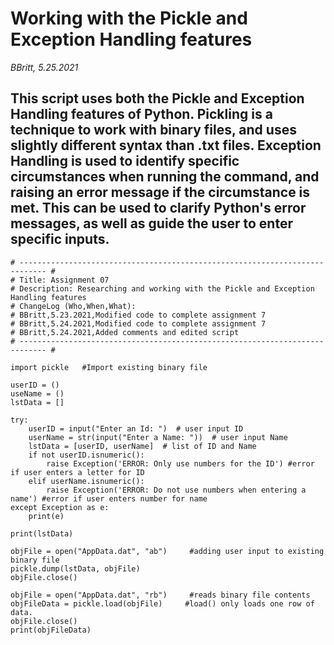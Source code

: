 # Working with the Pickle and Exception Handling features
*BBritt, 5.25.2021*

## This script uses both the Pickle and Exception Handling features of Python. Pickling is a technique to work with binary files, and uses slightly different syntax than .txt files. Exception Handling is used to identify specific circumstances when running the command, and raising an error message if the circumstance is met. This can be used to clarify Python's error messages, as well as guide the user to enter specific inputs.

```
# ---------------------------------------------------------------------------- #
# Title: Assignment 07
# Description: Researching and working with the Pickle and Exception Handling features
# ChangeLog (Who,When,What):
# BBritt,5.23.2021,Modified code to complete assignment 7
# BBritt,5.24.2021,Modified code to complete assignment 7
# BBritt,5.24.2021,Added comments and edited script
# ---------------------------------------------------------------------------- #

import pickle   #Import existing binary file

userID = ()
useName = ()
lstData = []

try:
    userID = input("Enter an Id: ")  # user input ID
    userName = str(input("Enter a Name: "))  # user input Name
    lstData = [userID, userName]  # list of ID and Name
    if not userID.isnumeric():
        raise Exception('ERROR: Only use numbers for the ID') #error if user enters a letter for ID
    elif userName.isnumeric():
        raise Exception('ERROR: Do not use numbers when entering a name') #error if user enters number for name
except Exception as e:
    print(e)

print(lstData)

objFile = open("AppData.dat", "ab")     #adding user input to existing binary file
pickle.dump(lstData, objFile)
objFile.close()

objFile = open("AppData.dat", "rb")     #reads binary file contents
objFileData = pickle.load(objFile)     #load() only loads one row of data.
objFile.close()
print(objFileData)
```


